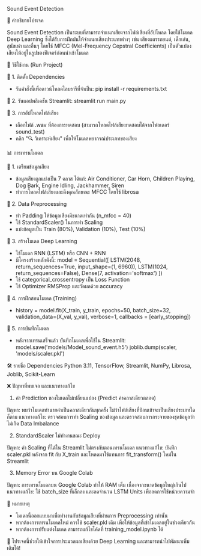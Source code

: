 Sound Event Detection

📌 คำอธิบายโปรเจค

Sound Event Detection เป็นระบบที่สามารถจำแนกเสียงจากไฟล์เสียงที่อัปโหลด โดยใช้โมเดล Deep Learning ซึ่งได้รับการฝึกฝนให้จำแนกเสียงประเภทต่างๆ เช่น เสียงแตรรถยนต์, เด็กเล่น, สุนัขเห่า และอื่นๆ โดยใช้ MFCC (Mel-Frequency Cepstral Coefficients) เป็นตัวแปลงเสียงให้อยู่ในรูปของฟีเจอร์ก่อนนำเข้าโมเดล

🚀 วิธีใช้งาน (Run Project)

🔹 1. ติดตั้ง Dependencies

- รันคำสั่งนี้เพื่อดาวน์โหลดไลบรารีที่จำเป็น: pip install -r requirements.txt

🔹 2. รันแอปพลิเคชัน Streamlit: streamlit run main.py

🔹 3. การอัปโหลดไฟล์เสียง

- เลือกไฟล์ .wav ที่ต้องการทดสอบ (สามารถโหลดไฟล์เสียงทดสอบได้จากโฟลเดอร์ sound_test)
- คลิก "🔍 วิเคราะห์เสียง" เพื่อให้โมเดลพยากรณ์ประเภทของเสียง

📊 การเทรนโมเดล

🔹 1. เตรียมข้อมูลเสียง

- ข้อมูลเสียงถูกแบ่งเป็น 7 คลาส ได้แก่:
  Air Conditioner, Car Horn, Children Playing, Dog Bark, Engine Idling, Jackhammer, Siren
- ทำการโหลดไฟล์เสียงและดึงคุณลักษณะ MFCC โดยใช้ librosa

🔹 2. Data Preprocessing

- ทำ Padding ให้ข้อมูลเสียงมีขนาดเท่ากัน (n_mfcc = 40)
- ใช้ StandardScaler() ในการทำ Scaling
- แบ่งข้อมูลเป็น Train (80%), Validation (10%), Test (10%)

🔹 3. สร้างโมเดล Deep Learning

- ใช้โมเดล RNN (LSTM) หรือ CNN + RNN
- มีโครงสร้างหลักดังนี้:
  model = Sequential([
  LSTM(2048, return_sequences=True, input_shape=(1, 6960)),
  LSTM(1024, return_sequences=False),
  Dense(7, activation='softmax')
  ])
- ใช้ categorical_crossentropy เป็น Loss Function
- ใช้ Optimizer RMSProp และวัดผลด้วย accuracy

🔹 4. การฝึกสอนโมเดล (Training)

- history = model.fit(X_train, y_train, epochs=50, batch_size=32, validation_data=(X_val, y_val), verbose=1, callbacks = [early_stopping])

🔹 5. การบันทึกโมเดล

- หลังจากเทรนเสร็จแล้ว บันทึกโมเดลเพื่อใช้ใน Streamlit:
  model.save('models/Model_sound_event.h5')
  joblib.dump(scaler, 'models/scaler.pkl')

🛠 รายชื่อ Dependencies
Python 3.11, TensorFlow, Streamlit, NumPy, Librosa, Joblib, Scikit-Learn

❌ ปัญหาที่พบเจอ และแนวทางแก้ไข

1. ค่า Prediction ของโมเดลไม่เปลี่ยนแปลง (Predict ค่าคลาสเดียวตลอด)

ปัญหา: พบว่าโมเดลทำนายค่าเป็นคลาสเดียวกันทุกครั้ง ไม่ว่าไฟล์เสียงที่ป้อนเข้าจะเป็นเสียงประเภทใดก็ตาม
แนวทางแก้ไข: ตรวจสอบการทำ Scaling ของข้อมูล และตรวจสอบการกระจายของชุดข้อมูลว่าไม่เกิด Data Imbalance

2. StandardScaler ไม่ทำงานขณะ Deploy

ปัญหา: ค่า Scaling ที่ได้ใน Streamlit ไม่ตรงกับตอนเทรนโมเดล
แนวทางแก้ไข: บันทึก scaler.pkl หลังจาก fit กับ X_train และโหลดมาใช้แทนการ fit_transform() ใหม่ใน Streamlit

3. Memory Error บน Google Colab

ปัญหา: การเทรนโมเดลบน Google Colab ทำให้ RAM เต็ม เนื่องจากขนาดข้อมูลใหญ่เกินไป
แนวทางแก้ไข: ใช้ batch_size ที่เล็กลง และลดจำนวน LSTM Units เพื่อลดการใช้หน่วยความจำ

📌 หมายเหตุ

- โมเดลนี้ออกแบบมาเพื่อทำงานกับข้อมูลเสียงที่ผ่านการ Preprocessing เท่านั้น
- หากต้องการเทรนโมเดลใหม่ ควรใช้ scaler.pkl เดิม เพื่อให้ข้อมูลที่เข้าโมเดลอยู่ในช่วงเดียวกัน
- หากต้องการปรับแต่งโมเดล สามารถแก้ไขโค้ดที่ training_model.ipynb ได้

🚀 โปรเจคนี้ช่วยให้เข้าใจการประมวลผลเสียงด้วย Deep Learning และสามารถนำไปพัฒนาเพิ่มเติมได้!
